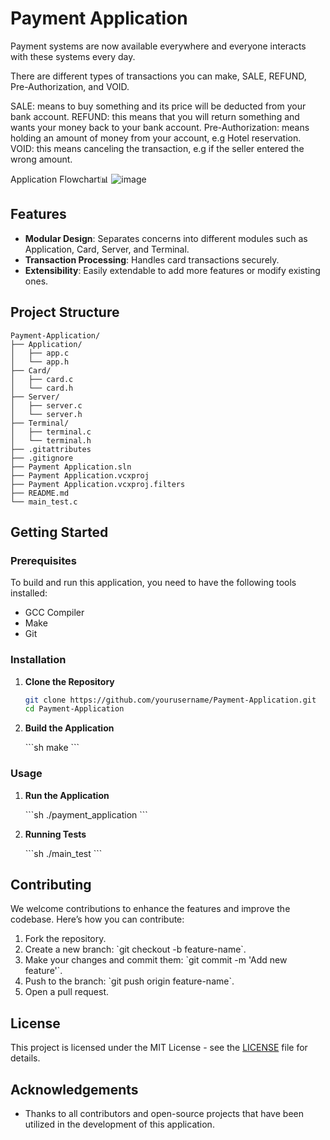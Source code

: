 # Payment Application 
Payment systems are now available everywhere and everyone interacts with these systems every day.

There are different types of transactions you can make, SALE, REFUND, Pre-Authorization, and VOID.

SALE: means to buy something and its price will be deducted from your bank account.
REFUND: this means that you will return something and wants your money back to your bank account.
Pre-Authorization: means holding an amount of money from your account, e.g Hotel reservation.
VOID: this means canceling the transaction, e.g if the seller entered the wrong amount.

Application Flowchart📊
![image](https://user-images.githubusercontent.com/104584213/191598614-dab71b20-09ec-45ba-8761-29a935a265e6.png)



## Features

- **Modular Design**: Separates concerns into different modules such as Application, Card, Server, and Terminal.
- **Transaction Processing**: Handles card transactions securely.
- **Extensibility**: Easily extendable to add more features or modify existing ones.

## Project Structure

```plaintext
Payment-Application/
├── Application/
│   ├── app.c
│   └── app.h
├── Card/
│   ├── card.c
│   └── card.h
├── Server/
│   ├── server.c
│   └── server.h
├── Terminal/
│   ├── terminal.c
│   └── terminal.h
├── .gitattributes
├── .gitignore
├── Payment Application.sln
├── Payment Application.vcxproj
├── Payment Application.vcxproj.filters
├── README.md
└── main_test.c
```

## Getting Started

### Prerequisites

To build and run this application, you need to have the following tools installed:

- GCC Compiler
- Make
- Git

### Installation

1. **Clone the Repository**

    ```sh
    git clone https://github.com/yourusername/Payment-Application.git
    cd Payment-Application
    ```

2. **Build the Application**

    \`\`\`sh
    make
    \`\`\`

### Usage

1. **Run the Application**

    \`\`\`sh
    ./payment_application
    \`\`\`

2. **Running Tests**

    \`\`\`sh
    ./main_test
    \`\`\`

## Contributing

We welcome contributions to enhance the features and improve the codebase. Here’s how you can contribute:

1. Fork the repository.
2. Create a new branch: \`git checkout -b feature-name\`.
3. Make your changes and commit them: \`git commit -m 'Add new feature'\`.
4. Push to the branch: \`git push origin feature-name\`.
5. Open a pull request.

## License

This project is licensed under the MIT License - see the [LICENSE](LICENSE) file for details.

## Acknowledgements

- Thanks to all contributors and open-source projects that have been utilized in the development of this application.
